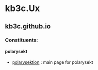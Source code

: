 
# kb3c.Ux

## kb3c.github.io

### Constituents:

#### polarysekt

* [polarysektion](https://polarysekt.github.io/) : main page for polarysekt

